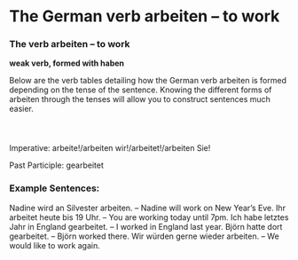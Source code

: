 # The German verb arbeiten – to work



### The verb arbeiten – to work

**weak verb, formed with haben**

Below are the verb tables detailing how the German verb arbeiten is formed depending on the tense of the sentence. Knowing the different forms of arbeiten through the tenses will allow you to construct sentences much easier.

### 


 

Imperative: arbeite!/arbeiten wir!/arbeitet!/arbeiten Sie!

Past Participle: gearbeitet

### Example Sentences:

Nadine wird an Silvester arbeiten. – Nadine will work on New Year’s Eve.
Ihr arbeitet heute bis 19 Uhr. – You are working today until 7pm.
Ich habe letztes Jahr in England gearbeitet. – I worked in England last year.
Björn hatte dort gearbeitet. – Björn worked there.
Wir würden gerne wieder arbeiten. – We would like to work again.
